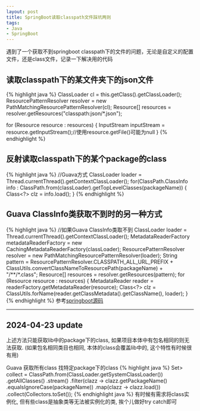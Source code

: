 ```yaml
---
layout: post
title: SpringBoot读取classpath文件踩坑两则
tags: 
- Java
- SpringBoot
---
```


遇到了一个获取不到springboot classpath下的文件的问题，无论是自定义的配置文件，还是class文件，记录一下解决用的代码  

## 读取classpath下的某文件夹下的json文件
{% highlight java %}
ClassLoader cl = this.getClass().getClassLoader();
ResourcePatternResolver resolver = new PathMatchingResourcePatternResolver(cl);
Resource[] resources = resolver.getResources("classpath:json/*.json");

for (Resource resource : resources) {
    InputStream inputStream = resource.getInputStream();//使用resource.getFile()可能为null
}
{% endhighlight %}

## 反射读取classpath下的某个package的class
{% highlight java %}
//Guava方式
ClassLoader loader = Thread.currentThread().getContextClassLoader();
for(ClassPath.ClassInfo info : ClassPath.from(classLoader).getTopLevelClasses(packageName)) {
    Class<?> clz = info.load();
}
{% endhighlight %}
## Guava ClassInfo类获取不到时的另一种方式
{% highlight java %}
//如果Guava ClassInfo类取不到
ClassLoader loader = Thread.currentThread().getContextClassLoader();
MetadataReaderFactory metadataReaderFactory = new CachingMetadataReaderFactory(classLoader);
ResourcePatternResolver resolver = new PathMatchingResourcePatternResolver(loader);
String pattern = ResourcePatternResolver.CLASSPATH_ALL_URL_PREFIX + ClassUtils.convertClassNameToResourcePath(packageName) + "/**/*.class";
Resource[] resources = resolver.getResources(pattern);
for (Resource resource : resources) {
    MetadataReader reader = readerFactory.getMetadataReader(resource);
    Class<?> clz = ClassUtils.forName(reader.getClassMetadata().getClassName(), loader);
}
{% endhighlight %}
参考[springboot源码](https://github.com/spring-projects/spring-boot/blob/master/spring-boot-project/spring-boot/src/main/java/org/springframework/boot/liquibase/SpringPackageScanClassResolver.java)

--- 

## 2024-04-23 update 
上述方法只能获取lib中的package下的class, 如果项目本体中有包名相同的则无法获取. (如果包名相同类目也相同, 本体的class会覆盖lib中的, 这个特性有时候很有用) 

Guava 获取所有class 找特定package下的class
{% highlight java %}
Set<? extends Class<?>> collect = ClassPath.from(ClassLoader.getSystemClassLoader())
      .getAllClasses()
      .stream()
      .filter(clazz -> clazz.getPackageName()
        .equalsIgnoreCase(packageName))
      .map(clazz -> clazz.load())
      .collect(Collectors.toSet());
{% endhighlight java %}
有时候有需求将class实例化, 但有些class是抽象类等无法被实例化的类, 挨个儿做好try catch即可
